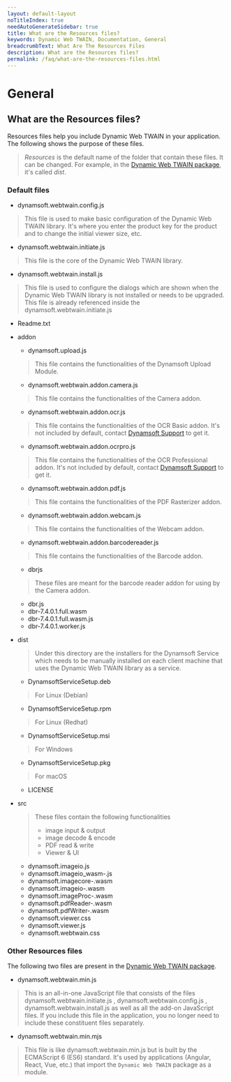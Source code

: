 ```yaml
---
layout: default-layout
noTitleIndex: true
needAutoGenerateSidebar: true
title: What are the Resources files? 
keywords: Dynamic Web TWAIN, Documentation, General
breadcrumbText: What Are The Resources Files
description: What are the Resources files? 
permalink: /faq/what-are-the-resources-files.html
---
```


# General

## What are the Resources files? 

Resources files help you include Dynamic Web TWAIN in your application. The following shows the purpose of these files.

> *Resources* is the default name of the folder that contain these files. It can be changed. For example, in the [Dynamic Web TWAIN package](https://github.com/dynamsoft-dwt/web-twain-package), it's called *dist*.

### Default files

* dynamsoft.webtwain.config.js

> This file is used to make basic configuration of the Dynamic Web TWAIN library. It's where you enter the product key for the product and to change the initial viewer size, etc.

* dynamsoft.webtwain.initiate.js

> This file is the core of the Dynamic Web TWAIN library. 

* dynamsoft.webtwain.install.js

> This file is used to configure the dialogs which are shown when the Dynamic Web TWAIN library is not installed or needs to be upgraded. This file is already referenced inside the dynamsoft.webtwain.initiate.js

* Readme.txt
* addon
  + dynamsoft.upload.js

  > This file contains the functionalities of the Dynamsoft Upload Module. 

  + dynamsoft.webtwain.addon.camera.js

  > This file contains the functionalities of the Camera addon. 

  + dynamsoft.webtwain.addon.ocr.js

  > This file contains the functionalities of the OCR Basic addon. It's not included by default, contact [Dynamsoft Support]({{site.about}}Getsupport.html) to get it.

  + dynamsoft.webtwain.addon.ocrpro.js

  > This file contains the functionalities of the OCR Professional addon. It's not included by default, contact [Dynamsoft Support]({{site.about}}Getsupport.html) to get it.

  + dynamsoft.webtwain.addon.pdf.js

  > This file contains the functionalities of the PDF Rasterizer addon. 

  + dynamsoft.webtwain.addon.webcam.js

  > This file contains the functionalities of the Webcam addon. 

  + dynamsoft.webtwain.addon.barcodereader.js

  > This file contains the functionalities of the Barcode addon. 

  + dbrjs

  > These files are meant for the barcode reader addon for using by the Camera addon.

    - dbr.js
    - dbr-7.4.0.1.full.wasm
    - dbr-7.4.0.1.full.wasm.js
    - dbr-7.4.0.1.worker.js
* dist

  > Under this directory are the installers for the Dynamsoft Service which needs to be manually installed on each client machine that uses the Dynamic Web TWAIN library as a service.

    - DynamsoftServiceSetup.deb

    > For Linux (Debian)

    - DynamsoftServiceSetup.rpm

    > For Linux (Redhat)

    - DynamsoftServiceSetup.msi

    > For Windows

    - DynamsoftServiceSetup.pkg

    > For macOS

    - LICENSE
* src

  > These files contain the following functionalities
  > - image input & output
  > - image decode & encode
  > - PDF read & write
  > - Viewer & UI

    - dynamsoft.imageio.js
    - dynamsoft.imageio_wasm-<version number>.js
    - dynamsoft.imagecore-<version number>.wasm
    - dynamsoft.imageio-<version number>.wasm
    - dynamsoft.imageProc-<version number>.wasm
    - dynamsoft.pdfReader-<version number>.wasm
    - dynamsoft.pdfWriter-<version number>.wasm
    - dynamsoft.viewer.css
    - dynamsoft.viewer.js
    - dynamsoft.webtwain.css

### Other Resources files

The following two files are present in the [Dynamic Web TWAIN package](https://github.com/dynamsoft-dwt/web-twain-package).

* dynamsoft.webtwain.min.js

> This is an all-in-one JavaScript file that consists of the files dynamsoft.webtwain.initiate.js , dynamsoft.webtwain.config.js , dynamsoft.webtwain.install.js as well as all the add-on JavaScript files. If you include this file in the application, you no longer need to include these constituent files separately.

* dynamsoft.webtwain.min.mjs

> This file is like dynamsoft.webtwain.min.js but is built by the ECMAScript 6 (ES6) standard. It's used by applications (Angular, React, Vue, etc.) that import the `Dynamic Web TWAIN` package as a module.
